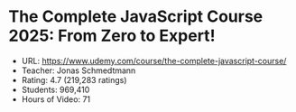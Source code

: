 # The Complete JavaScript Course 2025: From Zero to Expert!
- URL: https://www.udemy.com/course/the-complete-javascript-course/
- Teacher: Jonas Schmedtmann
- Rating: 4.7 (219,283 ratings)
- Students: 969,410
- Hours of Video: 71
